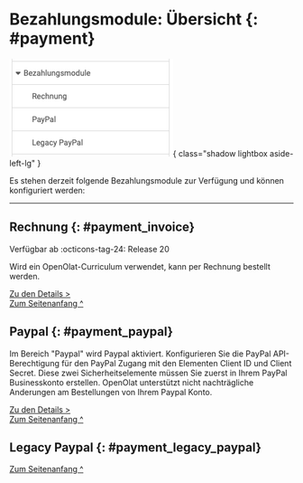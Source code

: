 # Bezahlungsmodule: Übersicht {: #payment}

![admin_payment_overview_v1_de.png](assets/admin_payment_overview_v1_de.png){ class="shadow lightbox aside-left-lg" }

Es stehen derzeit folgende Bezahlungsmodule zur Verfügung und können konfiguriert werden:

---

## Rechnung {: #payment_invoice}

Verfügbar ab :octicons-tag-24: Release 20

Wird ein OpenOlat-Curriculum verwendet, kann per Rechnung bestellt werden.

[Zu den Details >](Payment_Invoice.de.md)<br>
[Zum Seitenanfang ^](#payment)


  
## Paypal {: #payment_paypal}

Im Bereich "Paypal" wird Paypal aktiviert. Konfigurieren Sie die PayPal API-
Berechtigung für den PayPal Zugang mit den Elementen Client ID und Client
Secret. Diese zwei Sicherheitselemente müssen Sie zuerst in Ihrem PayPal
Businesskonto erstellen. OpenOlat unterstützt nicht nachträgliche Anderungen
am Bestellungen von Ihrem Paypal Konto.

[Zu den Details >](PayPal_Configuration.de.md)<br>
[Zum Seitenanfang ^](#payment)



## Legacy Paypal {: #payment_legacy_paypal}

[Zum Seitenanfang ^](#payment)